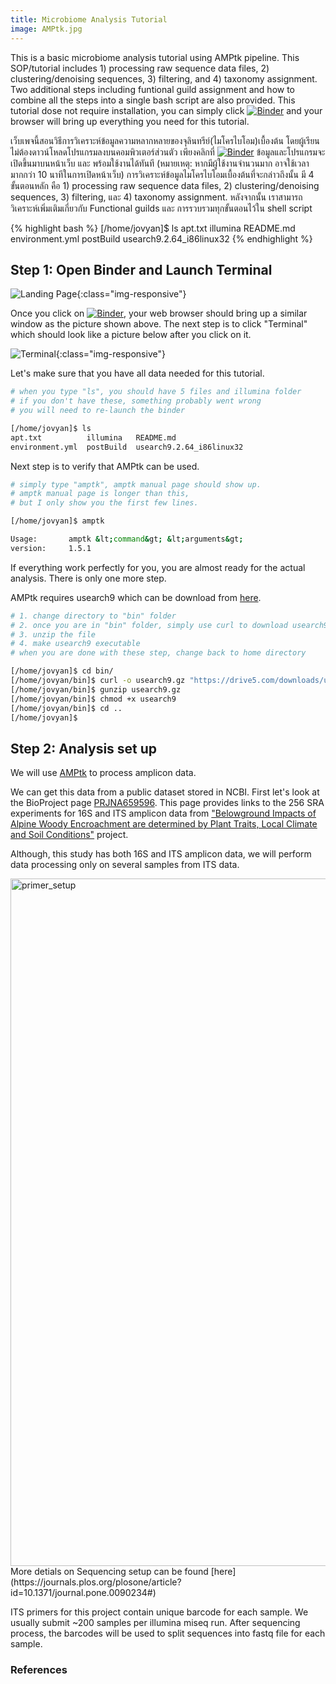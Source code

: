 ```yaml
---
title: Microbiome Analysis Tutorial
image: AMPtk.jpg
---
```




This is a basic microbiome analysis tutorial using AMPtk pipeline. This SOP/tutorial includes 1) processing raw sequence data files, 2) clustering/denoising sequences, 3) filtering, and 4) taxonomy assignment. Two additional steps including funtional guild assignment and how to combine all the steps into a single bash script are also provided. This tutorial dose not require installation, you can simply click [![Binder](https://mybinder.org/badge_logo.svg)](https://mybinder.org/v2/gh/NatPombubpa/Binder_Amptk_v1.4.2/main?urlpath=lab) and your browser will bring up everything you need for this tutorial. 


เว็บเพจนี้สอนวิธีการวิเคราะห์ข้อมูลความหลากหลายของจุลินทรีย์(ไมโครไบโอม)เบื้องต้น โดยผู้เรียนไม่ต้องดาวน์โหลดโปรแกรมลงบนคอมพิวเตอร์ส่วนตัว เพียงคลิกที่ [![Binder](https://mybinder.org/badge_logo.svg)](https://mybinder.org/v2/gh/NatPombubpa/Binder_Amptk_v1.4.2/main?urlpath=lab) ข้อมูลและโปรแกรมจะเปิดขึ้นมาบนหน้าเว็บ และ พร้อมใช้งานได้ทันที (หมายเหตุ: หากมีผู้ใช้งานจำนวนมาก อาจใช้เวลามากกว่า 10 นาทีในการเปิดหน้าเว็บ) การวิเคราะห์ข้อมูลไมโครไบโอมเบื้องต้นที่จะกล่าวถึงนั้น มี 4 ขั้นตอนหลัก คือ 1) processing raw sequence data files, 2) clustering/denoising sequences, 3) filtering, และ 4) taxonomy assignment. หลังจากนั้น เราสามารถวิเคราะห์เพิ่มเติมเกี่ยวกับ Functional guilds และ การรวบรวมทุกขั้นตอนไว้ใน shell script

{% highlight bash %}
[/home/jovyan]$ ls
apt.txt          illumina   README.md
environment.yml  postBuild  usearch9.2.64_i86linux32
{% endhighlight %}

## Step 1: Open Binder and Launch Terminal

![Landing Page](https://user-images.githubusercontent.com/54328862/95927664-3fa3d100-0d74-11eb-9609-c2ca587c86b7.png){:class="img-responsive"}

Once you click on [![Binder](https://mybinder.org/badge_logo.svg)](https://mybinder.org/v2/gh/NatPombubpa/Binder_Amptk_v1.4.2/main?urlpath=lab), your web browser should bring up a similar window as the picture shown above. The next step is to click "Terminal" which should look like a picture below after you click on it.

![Terminal](https://user-images.githubusercontent.com/54328862/95927852-cc4e8f00-0d74-11eb-9f22-febe7cdae98d.png){:class="img-responsive"}

Let's make sure that you have all data needed for this tutorial.

```bash
# when you type "ls", you should have 5 files and illumina folder
# if you don't have these, something probably went wrong 
# you will need to re-launch the binder 

[/home/jovyan]$ ls
apt.txt          illumina   README.md
environment.yml  postBuild  usearch9.2.64_i86linux32
```


Next step is to verify that AMPtk can be used.

```bash
# simply type "amptk", amptk manual page should show up.
# amptk manual page is longer than this, 
# but I only show you the first few lines.

[/home/jovyan]$ amptk

Usage:       amptk &lt;command&gt; &lt;arguments&gt;
version:     1.5.1
```

If everything work perfectly for you, you are almost ready for the actual analysis. There is only one more step.

AMPtk requires usearch9 which can be download from [here](https://drive5.com/downloads/usearch9.2.64_i86linux32.gz).  


```bash
# 1. change directory to "bin" folder
# 2. once you are in "bin" folder, simply use curl to download usearch9 for your own personal use to follow this tutorial
# 3. unzip the file 
# 4. make usearch9 executable
# when you are done with these step, change back to home directory

[/home/jovyan]$ cd bin/
[/home/jovyan/bin]$ curl -o usearch9.gz "https://drive5.com/downloads/usearch9.2.64_i86linux32.gz"
[/home/jovyan/bin]$ gunzip usearch9.gz
[/home/jovyan/bin]$ chmod +x usearch9
[/home/jovyan/bin]$ cd ..
[/home/jovyan]$

```

## Step 2: Analysis set up

We will use [AMPtk](https://amptk.readthedocs.io/en/latest/index.html) to process amplicon data.

We can get this data from a public dataset stored in NCBI. First let's look at the BioProject page [PRJNA659596](https://www.ncbi.nlm.nih.gov/bioproject/PRJNA659596). This page provides links to the 256 SRA experiments for 16S and ITS amplicon data from ["Belowground Impacts of Alpine Woody Encroachment are determined by Plant Traits, Local Climate and Soil Conditions"](https://onlinelibrary.wiley.com/doi/full/10.1111/gcb.15340?casa_token=F44K1LXM-S8AAAAA%3A7mludBZ8DZfAoJvs3XG_hM_FqV1LcvEj_ZIZbqBjEkgdxgfwOIWn6gqCARK_AcWB8F_5ATcKzDJ6ZDk) project.

Although, this study has both 16S and ITS amplicon data, we will perform data processing only on several samples from ITS data.

<img width="1100" alt="primer_setup" src="https://user-images.githubusercontent.com/54328862/95925094-c86b3e80-0d6d-11eb-964a-1f3b5f30130e.png">
More detials on Sequencing setup can be found [here](https://journals.plos.org/plosone/article?id=10.1371/journal.pone.0090234#)

ITS primers for this project contain unique barcode for each sample. We usually submit ~200 samples per illumina miseq run. After sequencing process, the barcodes will be used to split sequences into fastq file for each sample.


### References


